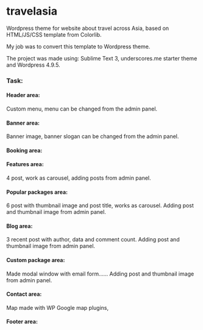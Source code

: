 # travelasia

Wordpress theme for website about travel across Asia, based on HTML/JS/CSS template from Colorlib.

My job was to convert this template to Wordpress theme.

The project was made using: Sublime Text 3, underscores.me starter theme and Wordpress 4.9.5.

<h3>Task:</h3>

<h4>Header area:</h4>Custom menu, menu can be changed from the admin panel.
<h4>Banner area:</h4>Banner image, banner slogan can be changed from the admin panel.
<h4>Booking area:</h4>
<h4>Features area:</h4><p>4 post, work as carousel, adding posts from admin panel.</p>
<h4>Popular packages area:</h4><p>6 post with thumbnail image and post title, works as carousel. Adding post and thumbnail image from admin panel.</p>
<h4>Blog area:</h4><p>3 recent post with author, data and comment count. Adding post and thumbnail image from admin panel.</p>
<h4>Custom package area:</h4><p>Made modal window with email form…… Adding post and thumbnail image from admin panel.</p>
<h4>Contact area:</h4><p>Map made with WP Google map plugins,</p> 
<h4>Footer area:</h4> 

